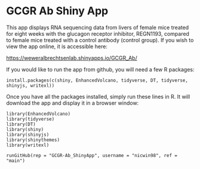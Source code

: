 # GCGR Ab Shiny App

This app displays RNA sequencing data from livers of female mice treated for eight weeks with the glucagon receptor inhibitor, REGN1193, 
compared to female mice treated with a control antibody (control group). If you wish to view the app online, it is accessible here:
  
https://weweralbrechtsenlab.shinyapps.io/GCGR_Ab/

If you would like to run the app from github, you will need a few R packages:

```{r}
install.packages(c(shiny, EnhancedVolcano, tidyverse, DT, tidyverse, shinyjs, writexl))
```

Once you have all the packages installed, simply run these lines in R. It will download the app and display it in a browser window:

```{r}
library(EnhancedVolcano)
library(tidyverse)
library(DT)
library(shiny)
library(shinyjs)
library(shinythemes) 
library(writexl)

runGitHub(rep = "GCGR-Ab_ShinyApp", username = "nicwin98", ref = "main")
```
